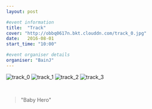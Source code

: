 ```yaml
---
layout: post

#event information
title:  "Track"
cover: "http://obbq0617n.bkt.clouddn.com/track_0.jpg"
date:   2016-08-01
start_time: "10:00"

#event organiser details
organiser: "BainJ"
---
```


![track_0](http://obbq0617n.bkt.clouddn.com/track_0.jpg)
![track_1](http://obbq0617n.bkt.clouddn.com/track_1.jpg)
![track_2](http://obbq0617n.bkt.clouddn.com/track_2.jpg)
![track_3](http://obbq0617n.bkt.clouddn.com/track_3.jpg)


<br>
<blockquote>
"Baby Hero"
</blockquote>
